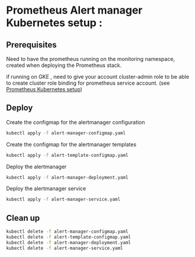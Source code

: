 # Prometheus Alert manager Kubernetes setup :

## Prerequisites
Need to have the prometheus running on the monitoring namespace, created when deploying the Prometheus stack.

if running on GKE , need to give your account cluster-admin role to be able to create cluster role binding for prometheus service account. (see [Prometheus Kubernetes setup](../prometheus/README.md))

## Deploy
Create the configmap for the alertmanager configuration
```bash
kubectl apply -f alert-manager-configmap.yaml
```

Create the configmap for the alertmanager templates
```bash
kubectl apply -f alert-template-configmap.yaml
```

Deploy the alertmanager
```bash
kubectl apply -f alert-manager-deployment.yaml
```

Deploy the alertmanager service
```bash
kubectl apply -f alert-manager-service.yaml
```

## Clean up
```bash
kubectl delete -f alert-manager-configmap.yaml
kubectl delete -f alert-template-configmap.yaml
kubectl delete -f alert-manager-deployment.yaml
kubectl delete -f alert-manager-service.yaml
```



